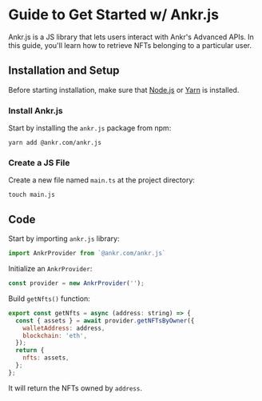 # Guide to Get Started w/ Ankr.js

Ankr.js is a JS library that lets users interact with Ankr's Advanced APIs. In this guide, you'll learn how to retrieve NFTs belonging to a particular user.

## Installation and Setup

Before starting installation, make sure that [Node.js]() or [Yarn]() is installed.

### Install Ankr.js

Start by installing the `ankr.js` package from npm:

```
yarn add @ankr.com/ankr.js
```

### Create a JS File

Create a new file named `main.ts` at the project directory:

```
touch main.js
```

## Code

Start by importing `ankr.js` library:

```javascript
import AnkrProvider from `@ankr.com/ankr.js`
```

Initialize an `AnkrProvider`:

```javascript
const provider = new AnkrProvider('');
```

Build `getNfts()` function:

```javascript
export const getNfts = async (address: string) => {
  const { assets } = await provider.getNFTsByOwner({
    walletAddress: address,
    blockchain: 'eth',
  });
  return {
    nfts: assets,
  };
};
```

It will return the NFTs owned by `address`.